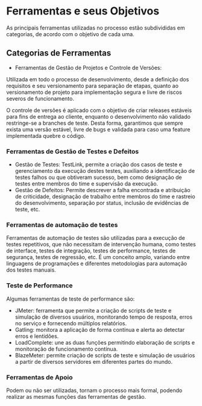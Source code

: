 # **Ferramentas e seus Objetivos**

As principais ferramentas utilizadas no processo estão subdivididas em categorias, de acordo com o objetivo de cada uma.

## **Categorias de Ferramentas**

- Ferramentas de Gestão de Projetos e Controle de Versões:

Utilizada em todo o processo de desenvolvimento, desde a definição dos requisitos e seu versionamento para separação de etapas, quanto ao versionamento de projeto para implementação segura e livre de riscos severos de funcionamento.

O controle de versões é aplicado com o objetivo de criar releases estáveis para fins de entrega ao cliente, enquanto o desenvolvimento não validado restringe-se a branches de teste. Desta forma, garantimos que sempre exista uma versão estável, livre de bugs e validada para caso uma feature implementada quebre o código.

### Ferramentas de Gestão de Testes e Defeitos

- Gestão de Testes: TestLink, permite a criação dos casos de teste e gerenciamento da execução destes testes, auxiliando a identificação de testes falhos ou que obtiveram sucesso, bem como designação de testes entre membros do time e supervisão da execução.
- Gestão de Defeitos:
   Permite descrever a falha encontrada e atribuição de criticidade, designação de trabalho entre membros do time e rastreio do desenvolvimento, separação por status, inclusão de evidências de teste, etc.

### Ferramentas de automação de testes

Ferramentas de automação de testes são utilizadas para a execução de testes repetitivos, que não necessitam de intervenção humana, como testes de interface, testes de integração, testes de performance, testes de segurança, testes de regressão, etc.
É um conceito amplo, variando entre linguagens de programações e diferentes metodologias para automação dos testes manuais.

### Teste de Performance

Algumas ferramentas de teste de performance são:

- JMeter: ferramenta que permite a criação de scripts de teste e simulação de diversos usuários, monitorando tempo de resposta, erros no serviço e fornecendo múltiplos relatórios.
- Gatling: monitora a aplicação de forma contínua e alerta ao detectar erros e lentidões.
- LoadComplete: une as duas funções permitindo elaboração de scripts e monitoração de funcionamento contínua.
- BlazeMeter: permite criação de scripts de teste e simulação de usuários a partir de diversos servidores em diferentes partes do mundo.

### Ferramentas de Apoio

Podem ou não ser utilizadas, tornam o processo mais formal, podendo realizar as mesmas funções das ferramentas de gestão.
